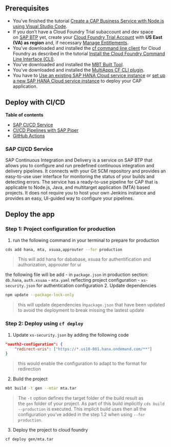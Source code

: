 ## Prerequisites
- You’ve finished the tutorial [Create a CAP Business Service with Node.js using Visual Studio Code](https://developers.sap.com/tutorials/cp-apm-nodejs-create-service.html).
- If you don’t have a Cloud Foundry Trial subaccount and dev space on [SAP BTP](https://cockpit.hanatrial.ondemand.com/cockpit/) yet, create your [Cloud Foundry Trial Account](https://developers.sap.com/tutorials/hcp-create-trial-account.html) with **US East (VA) as region** and, if necessary [Manage Entitlements](https://developers.sap.com/tutorials/cp-trial-entitlements.html).
- You’ve downloaded and installed the [cf command line client](https://github.com/cloudfoundry/cli#downloads) for Cloud Foundry as described in the tutorial [Install the Cloud Foundry Command Line Interface (CLI)](https://developers.sap.com/tutorials/cp-cf-download-cli.html).
- You’ve downloaded and installed the [MBT Built Tool](https://sap.github.io/cloud-mta-build-tool/download/).
- You’ve downloaded and installed the [MultiApps CF CLI plugin](https://github.com/cloudfoundry/multiapps-cli-plugin/blob/master/README.md).
- You have to [Use an existing SAP HANA Cloud service instance](https://developers.sap.com/tutorials/btp-app-hana-cloud-setup.html#42a0e8d7-8593-48f1-9a0e-67ef7ee4df18) or [set up a new SAP HANA Cloud service instance](https://developers.sap.com/tutorials/btp-app-hana-cloud-setup.html#3b20e31c-e9eb-44f7-98ed-ceabfd9e586e) to deploy your CAP application.

## Deploy with CI/CD
**Table of contents**
- [SAP CI/CD Service](https://cap.cloud.sap/docs/guides/deployment/cicd#sap-ci-cd-service)
- [CI/CD Pipelines with SAP Piper](https://cap.cloud.sap/docs/guides/deployment/cicd#ci-cd-pipelines-with-sap-piper)
- [GitHub Actions](https://cap.cloud.sap/docs/guides/deployment/cicd#github-actions)

### SAP CI/CD Service
 SAP Continuous Integration and Delivery is a service on SAP BTP that allows you to configure and run predefined continuous integration and delivery pipelines. It connects with your Git SCM repository and provides an easy-to-use user interface for monitoring the status of your builds and detecting errors. 
 The service has a ready-to-use pipeline for CAP that is applicable to Node.js, Java, and multitarget application (MTA) based projects. It does not require you to host your own Jenkins instance and provides an easy, UI-guided way to configure your pipelines. 

## Deploy the app
### Step 1: Project configuration for production
1. run the following command in your terminal to prepare for production
```bash
cds add hana, mta, xsuaa,approuter --for production
```
> This will add hana for dababase, xsuaa for authentification and authorization, approuter for ui

the following file will be add
	- in `package.json` in production section: `db.hana`, `auth.xsuaa`
	- `mta.yaml` reflecting project configuration
	- `xs-security.json` for authentication configuration
2. Update dependencies
```bash
npm update --package-lock-only
```
> this will update dependencies in`package.json` that have been updated to avoid the deployment to break missing the lastest update

### Step 2: Deploy using `cf deploy`
1. Update `xs-security.json` by adding the following code
```json
"oauth2-configuration": {
    "redirect-uris": ["https://*.us10-001.hana.ondemand.com/**"]
}

```
> this would enable the configuration to adapt to the format for redirection

2. Build the project
```bash
mbt build -t gen --mtar mta.tar
```
> The `-t` option defines the target folder of the build result as the `gen` folder of your project. As part of this build implicitly `cds build --production` is executed. This implicit build uses then all the configuration you’ve added in the step 1.2 when using `--for production`.

3. Deploy the project to cloud foundry
```bash
cf deploy gen/mta.tar
```